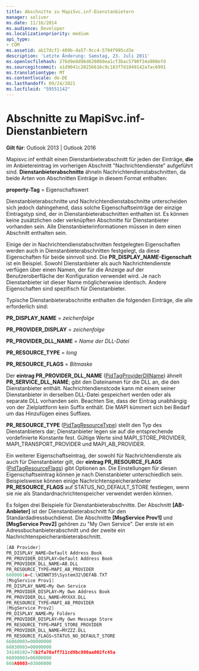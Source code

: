 ```yaml
---
title: Abschnitte zu MapiSvc.inf-Dienstanbietern
manager: soliver
ms.date: 11/16/2014
ms.audience: Developer
ms.localizationpriority: medium
api_type:
- COM
ms.assetid: ab17dcf2-409b-4a57-9cc4-5794f995cd3e
description: 'Letzte Änderung: Samstag, 23. Juli 2011'
ms.openlocfilehash: 276d9e8d96d620060ea1cf3bac5790f34a900efd
ms.sourcegitcommit: a1d9041c20256616c9c183f7d1049142a7ac6991
ms.translationtype: MT
ms.contentlocale: de-DE
ms.lasthandoff: 09/24/2021
ms.locfileid: "59551142"
---
```

# <a name="mapisvcinf-service-provider-sections"></a>Abschnitte zu MapiSvc.inf-Dienstanbietern

**Gilt für**: Outlook 2013 | Outlook 2016 
  
Mapisvc.inf enthält einen Dienstanbieterabschnitt für jeden der Einträge, **die** im Anbietereintrag im vorherigen Abschnitt "Nachrichtendienste" aufgeführt sind. **Dienstanbieterabschnitte** ähneln Nachrichtendienstabschnitten, da beide Arten von Abschnitten Einträge in diesem Format enthalten: 
  
**property-Tag** = Eigenschaftswert 
  
Dienstanbieterabschnitte und Nachrichtendienstabschnitte unterscheiden sich jedoch dahingehend, dass solche Eigenschaftseinträge der einzige Eintragstyp sind, der in Dienstanbieterabschnitten enthalten ist. Es können keine zusätzlichen oder verknüpften Abschnitte für Dienstanbieter vorhanden sein. Alle Dienstanbieterinformationen müssen in dem einen Abschnitt enthalten sein. 
  
Einige der in Nachrichtendienstabschnitten festgelegten Eigenschaften werden auch in Dienstanbieterabschnitten festgelegt, da diese Eigenschaften für beide sinnvoll sind. Die **PR_DISPLAY_NAME-Eigenschaft** ist ein Beispiel. Sowohl Dienstanbieter als auch Nachrichtendienste verfügen über einen Namen, der für die Anzeige auf der Benutzeroberfläche der Konfiguration verwendet wird. Je nach Dienstanbieter ist dieser Name möglicherweise identisch. Andere Eigenschaften sind spezifisch für Dienstanbieter. 
  
Typische Dienstanbieterabschnitte enthalten die folgenden Einträge, die alle erforderlich sind:
  
**PR_DISPLAY_NAME**  =   _zeichenfolge_
  
**PR_PROVIDER_DISPLAY**  =   _zeichenfolge_
  
**PR_PROVIDER_DLL_NAME**  =   _Name der DLL-Datei_
  
**PR_RESOURCE_TYPE**  =   _long_
  
**PR_RESOURCE_FLAGS**  =   _Bitmaske_
  
Der **eintrag PR_PROVIDER_DLL_NAME** ([PidTagProviderDllName](pidtagproviderdllname-canonical-property.md)) ähnelt **PR_SERVICE_DLL_NAME**; gibt den Dateinamen für die DLL an, die den Dienstanbieter enthält. Nachrichtendienstcode kann mit einem seiner Dienstanbieter in derselben DLL-Datei gespeichert werden oder als separate DLL vorhanden sein. Beachten Sie, dass der Eintrag unabhängig von der Zielplattform kein Suffix enthält. Die MAPI kümmert sich bei Bedarf um das Hinzufügen eines Suffixes. 
  
**PR_RESOURCE_TYPE** ([PidTagResourceType](pidtagresourcetype-canonical-property.md)) stellt den Typ des Dienstanbieters dar; Dienstanbieter legen sie auf die entsprechende vordefinierte Konstante fest. Gültige Werte sind MAPI_STORE_PROVIDER, MAPI_TRANSPORT_PROVIDER und MAPI_AB_PROVIDER.
  
Ein weiterer Eigenschaftseintrag, der sowohl für Nachrichtendienste als auch für Dienstanbieter gilt, der **eintrag PR_RESOURCE_FLAGS** ([PidTagResourceFlags](pidtagresourceflags-canonical-property.md)) gibt Optionen an. Die Einstellungen für diesen Eigenschaftseintrag können je nach Dienstanbieter unterschiedlich sein. Beispielsweise können einige Nachrichtenspeicheranbieter **PR_RESOURCE_FLAGS** auf STATUS_NO_DEFAULT_STORE festlegen, wenn sie nie als Standardnachrichtenspeicher verwendet werden können. 
  
Es folgen drei Beispiele für Dienstanbieterabschnitte. Der Abschnitt **[AB-Anbieter]** ist der Dienstanbieterabschnitt für den Standardadressbuchdienst. Die Abschnitte **[MsgService Prov1]** und **[MsgService Prov2]** gehören zu "My Own Service". Der erste ist ein Adressbuchanbieterabschnitt und der zweite ein Nachrichtenspeicheranbieterabschnitt. 
  
```cpp
[AB Provider]
PR_DISPLAY_NAME=Default Address Book
PR_PROVIDER_DISPLAY=Default Address Book
PR_PROVIDER_DLL_NAME=AB.DLL
PR_RESOURCE_TYPE=MAPI_AB_PROVIDER
6600001e=C:\WINNT35\System32\DEFAB.TXT
[MsgService Prov1]
PR_DISPLAY_NAME=My Own Service
PR_PROVIDER_DISPLAY=My Own Address Book
PR_PROVIDER_DLL_NAME=MYXXX.DLL
PR_RESOURCE_TYPE=MAPI_AB_PROVIDER
[MsgService Prov2]
PR_DISPLAY_NAME=My Folders
PR_PROVIDER_DISPLAY=My Own Message Store
PR_RESOURCE_TYPE=MAPI_STORE_PROVIDER
PR_PROVIDER_DLL_NAME=MYZZZ.DLL
PR_RESOURCE_FLAGS=STATUS_NO_DEFAULT_STORE
66060003=00000000
66030003=00000000
34140102=78b2fa70aff711cd9bc800aa002fc45a
66090003=06000000
660A0003=03000000

```


